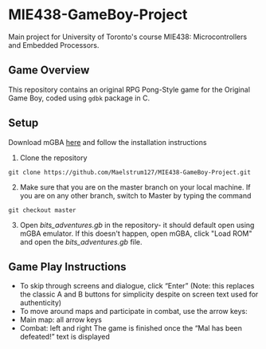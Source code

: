 # MIE438-GameBoy-Project
Main project for University of Toronto's course MIE438: Microcontrollers and Embedded Processors.

## Game Overview
This repository contains an original RPG Pong-Style game for the Original Game Boy, coded using ```gdbk``` package in C.  

## Setup 
Download mGBA [here](https://mgba.io/) and follow the installation instructions   
1. Clone the repository    
```
git clone https://github.com/Maelstrum127/MIE438-GameBoy-Project.git 
```
2. Make sure that you are on the master branch on your local machine. If you are on any other branch, switch to Master by typing the command 
```
git checkout master 
```
3. Open *bits_adventures.gb* in the repository- it should default open using mGBA emulator. If this doesn't happen, open mGBA, click "Load ROM" and open the *bits_adventures.gb* file.  

## Game Play Instructions 
* To skip through screens and dialogue, click “Enter” (Note: this replaces the classic A and B buttons for simplicity despite on screen text used for authenticity) 
* To move around maps and participate in combat, use the arrow keys:
* Main map: all arrow keys 
* Combat: left and right 
The game is finished once the “Mal has been defeated!” text is displayed
